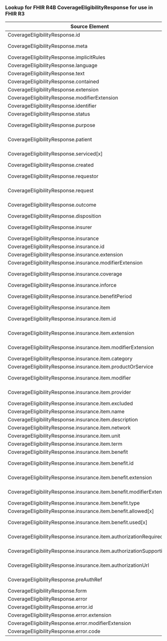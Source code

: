 ### Lookup for FHIR R4B CoverageEligibilityResponse for use in FHIR R3

| Source Element | Usage | Target |
| -------------- | ----- | ------ |
| CoverageEligibilityResponse.id | UseElementSameName | EligibilityResponse.id |
| CoverageEligibilityResponse.meta | UseExtension | http://hl7.org/fhir/4.3/StructureDefinition/extension-CoverageEligibilityResponse.meta |
| CoverageEligibilityResponse.implicitRules | UseElementSameName | EligibilityResponse.implicitRules |
| CoverageEligibilityResponse.language | UseElementSameName | EligibilityResponse.language |
| CoverageEligibilityResponse.text | UseElementSameName | EligibilityResponse.text |
| CoverageEligibilityResponse.contained | UseElementSameName | EligibilityResponse.contained |
| CoverageEligibilityResponse.extension | UseElementSameName | EligibilityResponse.extension |
| CoverageEligibilityResponse.modifierExtension | UseElementSameName | EligibilityResponse.modifierExtension |
| CoverageEligibilityResponse.identifier | UseElementSameName | EligibilityResponse.identifier |
| CoverageEligibilityResponse.status | UseElementSameName | EligibilityResponse.status |
| CoverageEligibilityResponse.purpose | UseExtension | http://hl7.org/fhir/4.3/StructureDefinition/extension-CoverageEligibilityResponse.purpose |
| CoverageEligibilityResponse.patient | UseExtension | http://hl7.org/fhir/4.3/StructureDefinition/extension-CoverageEligibilityResponse.patient |
| CoverageEligibilityResponse.serviced[x] | UseExtension | http://hl7.org/fhir/4.3/StructureDefinition/extension-CoverageEligibilityResponse.serviced |
| CoverageEligibilityResponse.created | UseElementSameName | EligibilityResponse.created |
| CoverageEligibilityResponse.requestor | UseExtension | http://hl7.org/fhir/4.3/StructureDefinition/extension-CoverageEligibilityResponse.requestor |
| CoverageEligibilityResponse.request | UseExtension | http://hl7.org/fhir/4.3/StructureDefinition/extension-CoverageEligibilityResponse.request |
| CoverageEligibilityResponse.outcome | UseExtension | http://hl7.org/fhir/4.3/StructureDefinition/extension-CoverageEligibilityResponse.outcome |
| CoverageEligibilityResponse.disposition | UseElementSameName | EligibilityResponse.disposition |
| CoverageEligibilityResponse.insurer | UseExtension | http://hl7.org/fhir/4.3/StructureDefinition/extension-CoverageEligibilityResponse.insurer |
| CoverageEligibilityResponse.insurance | UseElementSameName | EligibilityResponse.insurance |
| CoverageEligibilityResponse.insurance.id | UseElementSameName | EligibilityResponse.insurance.id |
| CoverageEligibilityResponse.insurance.extension | UseElementSameName | EligibilityResponse.insurance.extension |
| CoverageEligibilityResponse.insurance.modifierExtension | UseElementSameName | EligibilityResponse.insurance.modifierExtension |
| CoverageEligibilityResponse.insurance.coverage | UseExtension | http://hl7.org/fhir/4.3/StructureDefinition/extension-CoverageEligibilityResponse.insurance.coverage |
| CoverageEligibilityResponse.insurance.inforce | UseElementSameName | EligibilityResponse.inforce |
| CoverageEligibilityResponse.insurance.benefitPeriod | UseExtension | http://hl7.org/fhir/4.3/StructureDefinition/extension-CoverageEligibilityResponse.insurance.benefitPeriod |
| CoverageEligibilityResponse.insurance.item | UseElementSameName | EligibilityResponse.insurance.benefitBalance |
| CoverageEligibilityResponse.insurance.item.id | UseExtension | http://hl7.org/fhir/4.3/StructureDefinition/extension-CoverageEligibilityResponse.insurance.item.id |
| CoverageEligibilityResponse.insurance.item.extension | UseExtension | http://hl7.org/fhir/4.3/StructureDefinition/extension-CoverageEligibilityResponse.insurance.item.extension |
| CoverageEligibilityResponse.insurance.item.modifierExtension | UseExtension | http://hl7.org/fhir/4.3/StructureDefinition/extension-CoverageEligibilityResponse.insurance.item.modifierExtension |
| CoverageEligibilityResponse.insurance.item.category | UseElementSameName | EligibilityResponse.insurance.benefitBalance.category |
| CoverageEligibilityResponse.insurance.item.productOrService | UseElementSameName | EligibilityResponse.insurance.benefitBalance.subCategory |
| CoverageEligibilityResponse.insurance.item.modifier | UseExtension | http://hl7.org/fhir/4.3/StructureDefinition/extension-CoverageEligibilityResponse.insurance.item.modifier |
| CoverageEligibilityResponse.insurance.item.provider | UseExtension | http://hl7.org/fhir/4.3/StructureDefinition/extension-CoverageEligibilityResponse.insurance.item.provider |
| CoverageEligibilityResponse.insurance.item.excluded | UseElementSameName | EligibilityResponse.insurance.benefitBalance.excluded |
| CoverageEligibilityResponse.insurance.item.name | UseElementSameName | EligibilityResponse.insurance.benefitBalance.name |
| CoverageEligibilityResponse.insurance.item.description | UseElementSameName | EligibilityResponse.insurance.benefitBalance.description |
| CoverageEligibilityResponse.insurance.item.network | UseElementSameName | EligibilityResponse.insurance.benefitBalance.network |
| CoverageEligibilityResponse.insurance.item.unit | UseElementSameName | EligibilityResponse.insurance.benefitBalance.unit |
| CoverageEligibilityResponse.insurance.item.term | UseElementSameName | EligibilityResponse.insurance.benefitBalance.term |
| CoverageEligibilityResponse.insurance.item.benefit | UseElementSameName | EligibilityResponse.insurance.benefitBalance.financial |
| CoverageEligibilityResponse.insurance.item.benefit.id | UseExtension | http://hl7.org/fhir/4.3/StructureDefinition/extension-CoverageEligibilityResponse.insurance.item.benefit.id |
| CoverageEligibilityResponse.insurance.item.benefit.extension | UseExtension | http://hl7.org/fhir/4.3/StructureDefinition/extension-CoverageEligibilityResponse.insurance.item.benefit.extension |
| CoverageEligibilityResponse.insurance.item.benefit.modifierExtension | UseExtension | http://hl7.org/fhir/4.3/StructureDefinition/extension-CoverageEligibilityResponse.insurance.item.benefit.modifierExtension |
| CoverageEligibilityResponse.insurance.item.benefit.type | UseElementSameName | EligibilityResponse.insurance.benefitBalance.financial.type |
| CoverageEligibilityResponse.insurance.item.benefit.allowed[x] | UseElementSameName | EligibilityResponse.insurance.benefitBalance.financial.allowed[x] |
| CoverageEligibilityResponse.insurance.item.benefit.used[x] | UseExtension | http://hl7.org/fhir/4.3/StructureDefinition/extension-CoverageEligibilityResponse.insurance.item.benefit.used |
| CoverageEligibilityResponse.insurance.item.authorizationRequired | UseExtension | http://hl7.org/fhir/4.3/StructureDefinition/extension-CoverageEligibilityResponse.insurance.item.authorizationRequired |
| CoverageEligibilityResponse.insurance.item.authorizationSupporting | UseExtension | http://hl7.org/fhir/4.3/StructureDefinition/extension-CoverageEligibilityResponse.insurance.item.authorizationSupporting |
| CoverageEligibilityResponse.insurance.item.authorizationUrl | UseExtension | http://hl7.org/fhir/4.3/StructureDefinition/extension-CoverageEligibilityResponse.insurance.item.authorizationUrl |
| CoverageEligibilityResponse.preAuthRef | UseExtension | http://hl7.org/fhir/4.3/StructureDefinition/extension-CoverageEligibilityResponse.preAuthRef |
| CoverageEligibilityResponse.form | UseElementSameName | EligibilityResponse.form |
| CoverageEligibilityResponse.error | UseElementSameName | EligibilityResponse.error |
| CoverageEligibilityResponse.error.id | UseElementSameName | EligibilityResponse.error.id |
| CoverageEligibilityResponse.error.extension | UseElementSameName | EligibilityResponse.error.extension |
| CoverageEligibilityResponse.error.modifierExtension | UseElementSameName | EligibilityResponse.error.modifierExtension |
| CoverageEligibilityResponse.error.code | UseElementSameName | EligibilityResponse.error.code |

